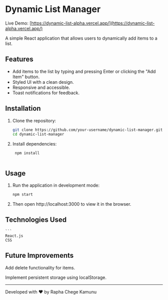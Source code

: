 # Dynamic List Manager

Live Demo: [https://dynamic-list-alpha.vercel.app/](https://dynamic-list-alpha.vercel.app/)

A simple React application that allows users to dynamically add items to a list.

## Features
- Add items to the list by typing and pressing Enter or clicking the "Add Item" button.
- Styled UI with a clean design.
- Responsive and accessible.
- Toast notifications for feedback.

## Installation

1. Clone the repository:
   ```sh
   git clone https://github.com/your-username/dynamic-list-manager.git
   cd dynamic-list-manager

2. Install dependencies:
    ```sh
     npm install



## Usage

1. Run the application in development mode:
    ```sh
    npm start

2. Then open http://localhost:3000 to view it in the browser.


## Technologies Used
    ```
    React.js
    CSS


## Future Improvements

Add delete functionality for items.

Implement persistent storage using localStorage.

---

Developed with ❤️ by Rapha Chege Kamunu
